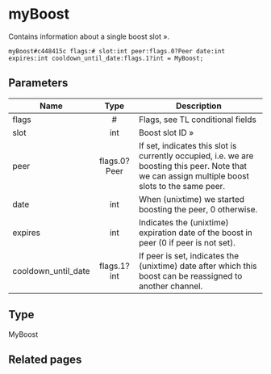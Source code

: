 # myBoost
Contains information about a single boost slot ».

```
myBoost#c448415c flags:# slot:int peer:flags.0?Peer date:int expires:int cooldown_until_date:flags.1?int = MyBoost;
```

## Parameters
| Name | Type | Description |
| ---- | :----: | ----------- |
| flags | # | Flags, see TL conditional fields |
| slot | int | Boost slot ID » |
| peer | flags.0?Peer | If set, indicates this slot is currently occupied, i.e. we are boosting this peer.  Note that we can assign multiple boost slots to the same peer. |
| date | int | When (unixtime) we started boosting the peer, 0 otherwise. |
| expires | int | Indicates the (unixtime) expiration date of the boost in peer (0 if peer is not set). |
| cooldown_until_date | flags.1?int | If peer is set, indicates the (unixtime) date after which this boost can be reassigned to another channel. |


## Type
MyBoost

## Related pages
